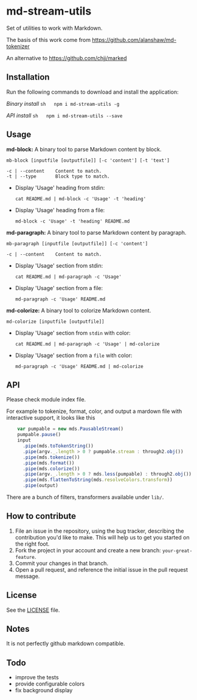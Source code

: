 # md-stream-utils

Set of utilities to work with Markdown.

The basis of this work come from https://github.com/alanshaw/md-tokenizer

An alternative to https://github.com/chjj/marked

## Installation
Run the following commands to download and install the application:

*Binary install*
```sh   npm i md-stream-utils -g ```

*API install*
```sh   npm i md-stream-utils --save ```

## Usage

__md-block:__ A binary tool to parse Markdown content by block.

    mb-block [inputfile [outputfile]] [-c 'content'] [-t 'text']
    
    -c | --content    Content to match.
    -t | --type       Block type to match.

+ Display 'Usage' heading from stdin:

    `cat README.md | md-block -c 'Usage' -t 'heading'`
    
+ Display 'Usage' heading from a file:

    `md-block -c 'Usage' -t 'heading' README.md`


__md-paragraph:__ A binary tool to parse Markdown content by paragraph.

    mb-paragraph [inputfile [outputfile]] [-c 'content']
    
    -c | --content    Content to match.
    
+ Display 'Usage' section from stdin:

    `cat README.md | md-paragraph -c 'Usage'`
    
+ Display 'Usage' section from a file:

    `md-paragraph -c 'Usage' README.md`


__md-colorize:__ A binary tool to colorize Markdown content.

    md-colorize [inputfile [outputfile]]
    
+ Display 'Usage' section from `stdin` with color:

    `cat README.md | md-paragraph -c 'Usage' | md-colorize`
    
+ Display 'Usage' section from a `file` with color:

    `md-paragraph -c 'Usage' README.md | md-colorize`


## API

Please check module index file.

For example to tokenize, format, color, 
and output a mardown file with interactive 
support, 
it looks like this

```js
    var pumpable = new mds.PausableStream()
    pumpable.pause()
    input
      .pipe(mds.toTokenString())
      .pipe(argv._.length > 0 ? pumpable.stream : through2.obj())
      .pipe(mds.tokenize())
      .pipe(mds.format())
      .pipe(mds.colorize())
      .pipe(argv._.length > 0 ? mds.less(pumpable) : through2.obj())
      .pipe(mds.flattenToString(mds.resolveColors.transform))
      .pipe(output)
```

There are a bunch of filters, transformers available under `lib/`.

## How to contribute

1. File an issue in the repository, using the bug tracker, describing the
   contribution you'd like to make. This will help us to get you started on the
   right foot.
2. Fork the project in your account and create a new branch:
   `your-great-feature`.
3. Commit your changes in that branch.
4. Open a pull request, and reference the initial issue in the pull request
   message.

## License

See the [LICENSE](./LICENSE) file.

## Notes

It is not perfectly github markdown compatible.

## Todo

- improve the tests
- provide configurable colors
- fix background display
